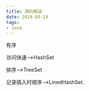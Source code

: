 ```yaml
---
title: 源码解读-
date: 2018-03-14
tags:
- Java
---
```








有序

 

访问快速-->HashSet

排序-->TreeSet

记录插入时顺序-->LinedHashSet.